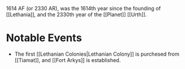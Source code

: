 1614 AF (or 2330 AR), was the 1614th year since the founding of [[Lethania]], and the 2330th year of the [[Planet]] [[Urth]].

# Notable Events
- The first [[Lethanian Colonies|Lethanian Colony]] is purchesed from [[Tiamat]], and [[Fort Arkys]] is established.
